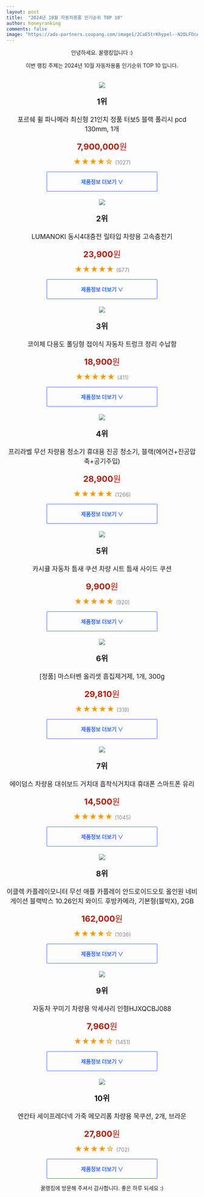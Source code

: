 ```yaml
---
layout: post
title:  "2024년 10월 자동차용품 인기순위 TOP 10"
author: honeyranking
comments: false
image: "https://ads-partners.coupang.com/image1/2CaE5trKhypel--N2OLFDcAfTSJNkEygsiBCZySckyzFYZhH41swQi_g0Vajg2w138NKmFfblG68TKhrStBA4o2dNNNo48psPiIGsoq8XsuFHGN9187-Upcr4ZxGsPM2va49_ccYJtCpq4xZBEXg2StYFIFe8_B8Ka2IxrebQKKdOWxyWOVr1tAa2gCK3Vis9yoW0d3kFMF9uCgC21jnXUAhBR4RWt5Senm1AMsRrPh9blq9mTIiNd_mdfC2iHtL8KcTR6mOZKoBJwd0frOQhmaCtlWqJbrDsMJeS9E4C_lxu1aCN-REBu28DYOshno="
---
```

<p style="text-align: center;">안녕하세요. 꿀랭킹입니다 :)</p>
<p style="text-align: center;">이번 랭킹 주제는 2024년 10월 자동차용품 인기순위 TOP 10 입니다.</p><center><img src="https://ads-partners.coupang.com/image1/2CaE5trKhypel--N2OLFDcAfTSJNkEygsiBCZySckyzFYZhH41swQi_g0Vajg2w138NKmFfblG68TKhrStBA4o2dNNNo48psPiIGsoq8XsuFHGN9187-Upcr4ZxGsPM2va49_ccYJtCpq4xZBEXg2StYFIFe8_B8Ka2IxrebQKKdOWxyWOVr1tAa2gCK3Vis9yoW0d3kFMF9uCgC21jnXUAhBR4RWt5Senm1AMsRrPh9blq9mTIiNd_mdfC2iHtL8KcTR6mOZKoBJwd0frOQhmaCtlWqJbrDsMJeS9E4C_lxu1aCN-REBu28DYOshno=" style="margin-top:20px" /></center><p style="text-align: center; font-size: 20px"><b>1위</b></p><p style="text-align: center; font-size: 17px">포르쉐 휠 파나메라 최신형 21인치 정품 터보5 블랙 폴리시 pcd 130mm, 1개</p><p style="text-align: center;"><span style="color: #b61800; font-size: 22px;"><b>7,900,000</b>원</span></p><p style="text-align: center;"><span style="color: #ff9600; font-size: 20px;">★★★★☆ </span><span style="color: #878787;">(1027)</span></p><center><a href="https://link.coupang.com/re/AFFSDP?lptag=AF3899140&subid=honeyrank&pageKey=8205037190&itemId=23532501026&vendorItemId=90558782181&traceid=V0-153-434842ced23acac8&clickBeacon=6ad99250-8f3f-11ef-8863-2a8c2bd86f58%7E3&requestid=20241021090000983303279351&token=31850C%7CMIXED"><div style="font-size: 14px; display: inline-block; padding: 15px 90px; color: #346aff; border-radius: 2px; border: 1px solid #346aff; cursor: pointer;"><b>제품정보 더보기 &or;</b></div></a></center><center><img src="https://ads-partners.coupang.com/image1/8kUrneYYn3sdufmY8rkfry2EtP2GmQZNy4EI-LiJOI4wDageYiFMgndfDcAJnrtZEsgqhdz2ifVd1ulUrM69QVwWR26ZEmc8H2Ro5RYi3dQisXWLCyKu8VPW98nP1OXzJcImmwhxd_6GzMCHDf3sVEF_eNCxrNlcnXxJMseKRfW1ea2aBaz3kteRiq42DG1bCoKDT8b_o9WTXsAadtI3Yn7BlKuwvxgUqIV3w7BWAWCXVEO8HqyMf24Q4B2Wmatfp-c0PfY7zLVVNBpz--pmPnOHgm-v85gwjdzomJPrsYmpcOFKwhjyF9iyOA==" style="margin-top:20px" /></center><p style="text-align: center; font-size: 20px"><b>2위</b></p><p style="text-align: center; font-size: 17px">LUMANOKI 동시4대충전 릴타입 차량용 고속충전기</p><p style="text-align: center;"><span style="color: #b61800; font-size: 22px;"><b>23,900</b>원</span></p><p style="text-align: center;"><span style="color: #ff9600; font-size: 20px;">★★★★★ </span><span style="color: #878787;">(677)</span></p><center><a href="https://link.coupang.com/re/AFFSDP?lptag=AF3899140&subid=honeyrank&pageKey=8118176674&itemId=23018638679&vendorItemId=90026111757&traceid=V0-153-157a829055f9019c&requestid=20241021090000983303279351&token=31850C%7CMIXED"><div style="font-size: 14px; display: inline-block; padding: 15px 90px; color: #346aff; border-radius: 2px; border: 1px solid #346aff; cursor: pointer;"><b>제품정보 더보기 &or;</b></div></a></center><center><img src="https://ads-partners.coupang.com/image1/mvjrnMo1YUpIDOBRmqs-hAtCR_NVYxUcqC_bpWPkDT60EQxTYle6yUgbqPhmVwdRus_iVqjGicgLodggocyaVzIDT5xk2-zlDUbscRePE1s2KKs5NNumzLTEzyXpY9EnsdZQIGnbZh3R_QSZSCd_U2otqvsg48WYtRsItEGFniozfRwO18UEfwY3TvdLWfIVNHGISYARif1pOqR_P2MLC41i3HdmEnd-QQDFBEuC6Ty8_BO4tXB6-3wLXksYvvkHZKO1-D9-wnlGvszWzwfXzyfVvHZ8xPb_N_2CWr48JA1plPotjwSZyCiw" style="margin-top:20px" /></center><p style="text-align: center; font-size: 20px"><b>3위</b></p><p style="text-align: center; font-size: 17px">코이체 다용도 폴딩형 접이식 자동차 트렁크 정리 수납함</p><p style="text-align: center;"><span style="color: #b61800; font-size: 22px;"><b>18,900</b>원</span></p><p style="text-align: center;"><span style="color: #ff9600; font-size: 20px;">★★★★★ </span><span style="color: #878787;">(411)</span></p><center><a href="https://link.coupang.com/re/AFFSDP?lptag=AF3899140&subid=honeyrank&pageKey=6979709380&itemId=17046036695&vendorItemId=90150302485&traceid=V0-153-36773b45b8db3ede&requestid=20241021090000983303279351&token=31850C%7CMIXED"><div style="font-size: 14px; display: inline-block; padding: 15px 90px; color: #346aff; border-radius: 2px; border: 1px solid #346aff; cursor: pointer;"><b>제품정보 더보기 &or;</b></div></a></center><center><img src="https://ads-partners.coupang.com/image1/ODPWXKcqdUkOYrNYOBl2P1fw_DqUbjn6dxbGAMEevtO9RLVeeVeq4k56OevJ0pN6p729_xhzUKiVprgE8RVWkX5B9909dWBwzN_SjmQXdHU56LY6cy68x-FPq1tDPfkfXGNEH1qaWf4LGouMgPGnFBWIDJA19fLq-U2Sbgls5OFoHq3bkzOcTICz0ArJtu_V66FLtP5wMZpJo7So-GP7O2-RfhlBG8QDSsMvblzlm60VN1wHHBpTqhLpWCAql4i7zBG1ZJjur3K0x5dZGUbuhRmts2kJrLmJCEOEJA8JFSyYnkXZibXxbAlanFKydw==" style="margin-top:20px" /></center><p style="text-align: center; font-size: 20px"><b>4위</b></p><p style="text-align: center; font-size: 17px">프리라벨 무선 차량용 청소기 휴대용 진공 청소기, 블랙(에어건+진공압축+공기주입)</p><p style="text-align: center;"><span style="color: #b61800; font-size: 22px;"><b>28,900</b>원</span></p><p style="text-align: center;"><span style="color: #ff9600; font-size: 20px;">★★★★★ </span><span style="color: #878787;">(1266)</span></p><center><a href="https://link.coupang.com/re/AFFSDP?lptag=AF3899140&subid=honeyrank&pageKey=7835722603&itemId=21318811134&vendorItemId=88403434922&traceid=V0-153-1456d182355ab38a&clickBeacon=6ad99250-8f3f-11ef-a85f-eb0ddff853fe%7E3&requestid=20241021090000983303279351&token=31850C%7CMIXED"><div style="font-size: 14px; display: inline-block; padding: 15px 90px; color: #346aff; border-radius: 2px; border: 1px solid #346aff; cursor: pointer;"><b>제품정보 더보기 &or;</b></div></a></center><center><img src="https://ads-partners.coupang.com/image1/i2v7H44LjtzVvgMQi4ebJPHpo28fm0Y1uimg843p8hCW0zfSb2rB13iMnohWpp5Eb5nC19t3035jg2Y4AFx60wcYLlVBqyztT-nPtJ8V0wcfFnpLBnJcVFC6-eQAM3PHdIp1-tjNn-WMpTB_iwE8pJ9rlBqExTD58LPSaWAMIBOXDZe5L6GNiUJsm9XJ19U0qpYH3ZnthgFcP4lxAnws72m79iO2CIX2INp2YkGT55jTlCgb_Nrux1RcILR9r-cfyQsl0aK9zPGWUIGu4OfWSame1lfrU0fKfJpiGQCIvFacrOfkpV675lU=" style="margin-top:20px" /></center><p style="text-align: center; font-size: 20px"><b>5위</b></p><p style="text-align: center; font-size: 17px">카시큘 자동차 틈새 쿠션 차량 시트 틈새 사이드 쿠션</p><p style="text-align: center;"><span style="color: #b61800; font-size: 22px;"><b>9,900</b>원</span></p><p style="text-align: center;"><span style="color: #ff9600; font-size: 20px;">★★★★★ </span><span style="color: #878787;">(920)</span></p><center><a href="https://link.coupang.com/re/AFFSDP?lptag=AF3899140&subid=honeyrank&pageKey=8264488399&itemId=23811964652&vendorItemId=90835767521&traceid=V0-153-54ce1de3a5cc3191&requestid=20241021090000983303279351&token=31850C%7CMIXED"><div style="font-size: 14px; display: inline-block; padding: 15px 90px; color: #346aff; border-radius: 2px; border: 1px solid #346aff; cursor: pointer;"><b>제품정보 더보기 &or;</b></div></a></center><center><img src="https://ads-partners.coupang.com/image1/QwB_15sPEMnpwRkCQwV0sjNykyV3BeJyoIld3RX6T0FFOTuawjJxP8CuKOMLpTpBd9L_xfDcS9Ex-IRI_D2TgIi7xlC6fG2fYTRLJ0UBH-iKbOzEbFhmzWTIJqAUzvxZld_mjzN-yZ4SV1dlYVl0ug2WCmRK7gftRQaCxDXuZYTaxmR5NUSotGvrO0FsT_ploDiYyHIcujDdl7KBzQT0Z3k8OlQ3Nz0TsquQC0hcomy_cxIN1mc4Tkgph6OoirKY2yCoJ-qk06vFMs991H4eLvn_m26fTELMhUbBn5SyTK_i9_4Nl3dMEnDf9cXTFO8=" style="margin-top:20px" /></center><p style="text-align: center; font-size: 20px"><b>6위</b></p><p style="text-align: center; font-size: 17px">[정품] 마스터벤 올리셋 흠집제거제, 1개, 300g</p><p style="text-align: center;"><span style="color: #b61800; font-size: 22px;"><b>29,810</b>원</span></p><p style="text-align: center;"><span style="color: #ff9600; font-size: 20px;">★★★★★ </span><span style="color: #878787;">(319)</span></p><center><a href="https://link.coupang.com/re/AFFSDP?lptag=AF3899140&subid=honeyrank&pageKey=8360155979&itemId=24159821042&vendorItemId=88138209858&traceid=V0-153-4c191afed281f188&clickBeacon=6ad99250-8f3f-11ef-94ed-616b365a8b53%7E3&requestid=20241021090000983303279351&token=31850C%7CMIXED"><div style="font-size: 14px; display: inline-block; padding: 15px 90px; color: #346aff; border-radius: 2px; border: 1px solid #346aff; cursor: pointer;"><b>제품정보 더보기 &or;</b></div></a></center><center><img src="https://ads-partners.coupang.com/image1/tXBsedjTOPZm-x48tZEPJ-MxhRX9ZdnSTwy2AfK5h-dT_04kpMMB1aX3XSs5_Z_NTfq3dWwm0dcO5dKIhJPSt6XDhEzxjlM1j5gJUZ5PZRjFVK8OWpVUknFNDz3taOGJ_nDEcX-dQZv9qqKWY-Hmr957YCp0-oCaHwMmI0pTSQuncyib8N6IZCi4tHsOwDhmRIUKzYlFu-wvLcDoFwvjQLLI0IA7ecuCmcHSs8kGFYYwEV9-LLyi1wbhKteN65lcmi6jtlNFeN-peMEd9AWiOtFUMiDSEJKYAgwS9qnY-3t2ksgELORVHbV9aA==" style="margin-top:20px" /></center><p style="text-align: center; font-size: 20px"><b>7위</b></p><p style="text-align: center; font-size: 17px">에이덤스 차량용 대쉬보드 거치대 흡착식거치대 휴대폰 스마트폰 유리</p><p style="text-align: center;"><span style="color: #b61800; font-size: 22px;"><b>14,500</b>원</span></p><p style="text-align: center;"><span style="color: #ff9600; font-size: 20px;">★★★★★ </span><span style="color: #878787;">(1045)</span></p><center><a href="https://link.coupang.com/re/AFFSDP?lptag=AF3899140&subid=honeyrank&pageKey=7773380662&itemId=20992372593&vendorItemId=88056739232&traceid=V0-153-6b6a728492553686&requestid=20241021090000983303279351&token=31850C%7CMIXED"><div style="font-size: 14px; display: inline-block; padding: 15px 90px; color: #346aff; border-radius: 2px; border: 1px solid #346aff; cursor: pointer;"><b>제품정보 더보기 &or;</b></div></a></center><center><img src="https://ads-partners.coupang.com/image1/TxnJHF2ads7QxP1-T1CMF7YIUIWeqvlqMiTF2MdwuNB0-0Jg9C3-2bTFeZAf7LxLBI0CGh9ojzSGlWcLIZuy26IRcjYLUklyqewZsuE1Nczt2QMu91xsHIsSRg_oI7O4vQYVgU1_yYlWrmEqMApMd4IydPZA-gj2bRWAvSz69lW35LJFtanWqF3FBYXw-VYCxmjfHMrhh4tqgpu1piYZjAJ__oZz2X4T2M0TuJX0hlfmVskLsLuo9BgvWE7smuzIBtISIfgDvGOXtTzpx4a56AYl5WEWldcaSjqb0BxVTqs1HA-Tuv4dekVtzKLz9KY=" style="margin-top:20px" /></center><p style="text-align: center; font-size: 20px"><b>8위</b></p><p style="text-align: center; font-size: 17px">이클렉 카플레이모니터 무선 애플 카플레이 안드로이드오토 올인원 네비게이션 블랙박스 10.26인치 와이드 후방카메라, 기본형(블박X), 2GB</p><p style="text-align: center;"><span style="color: #b61800; font-size: 22px;"><b>162,000</b>원</span></p><p style="text-align: center;"><span style="color: #ff9600; font-size: 20px;">★★★★☆ </span><span style="color: #878787;">(1036)</span></p><center><a href="https://link.coupang.com/re/AFFSDP?lptag=AF3899140&subid=honeyrank&pageKey=8351515480&itemId=24128020796&vendorItemId=89237887732&traceid=V0-153-5a3faaafa143fb66&clickBeacon=6ad9b960-8f3f-11ef-86c1-f7ab0a9551be%7E3&requestid=20241021090000983303279351&token=31850C%7CMIXED"><div style="font-size: 14px; display: inline-block; padding: 15px 90px; color: #346aff; border-radius: 2px; border: 1px solid #346aff; cursor: pointer;"><b>제품정보 더보기 &or;</b></div></a></center><center><img src="https://ads-partners.coupang.com/image1/cDG2YPx-Y9WfVs2kcNuaetjqD3N98Xnnh5BAlncBNo2nW0w82XiPtjgsFeWLjoNFxMPH4MOSarhpQTSUwNjR7JZI7A7VF8DyY5byQEafvPHSUyCXk1lRFxfcAZRMLrTqYDbJkmu0M-pjro7oO7mLgX4u3rhFCn7wrP_wk2nciDz-MwWGWUr8ZBHSUo1txbmQlb8LruldHvY30yRU6NbvkkBX3aFYWcW1ZHb0wQ17pVB24ChlOzcGHCKlUzbHi2vW9YWqVZCUA9DLOBImghprQDiuyTns-cknFNGPQq0FD86h2voxdN3y7kQ=" style="margin-top:20px" /></center><p style="text-align: center; font-size: 20px"><b>9위</b></p><p style="text-align: center; font-size: 17px">자동차 꾸미기 차량용 악세사리 인형HJXQCBJ088</p><p style="text-align: center;"><span style="color: #b61800; font-size: 22px;"><b>7,960</b>원</span></p><p style="text-align: center;"><span style="color: #ff9600; font-size: 20px;">★★★★☆ </span><span style="color: #878787;">(1451)</span></p><center><a href="https://link.coupang.com/re/AFFSDP?lptag=AF3899140&subid=honeyrank&pageKey=8176315755&itemId=23365696940&vendorItemId=90417715789&traceid=V0-153-1481d82e0c0aea44&requestid=20241021090000983303279351&token=31850C%7CMIXED"><div style="font-size: 14px; display: inline-block; padding: 15px 90px; color: #346aff; border-radius: 2px; border: 1px solid #346aff; cursor: pointer;"><b>제품정보 더보기 &or;</b></div></a></center><center><img src="https://ads-partners.coupang.com/image1/ce35wdjxWZXwgUYTcYO-wp-RuWeWYIXFq_YWmOjlq9FZ_juWvqandgusaolm5Pta8sq0vcgArGgCtD3IaAvptnKpBwHDSTQ8kGVuXSIEm9ZJTaO5lviOaq0NuEVA8UfUogieNgvk9IRSagqxGjX_Hu-c1IIT5aeswmmfakPHu87v66sa2P7QaALEZCn-V-SNNhNFnep20h6iUfZ1tunEzpXAMJ_0B2JsMbu5TrsuJAV81GxO0XLOy66xywrqYeGV1iRzBSAoKOP9dgNvJYtHhvu-gsIRVC8qbK259y7cYHrDIVe3Gi4acLntap3d_F8=" style="margin-top:20px" /></center><p style="text-align: center; font-size: 20px"><b>10위</b></p><p style="text-align: center; font-size: 17px">엔칸타 세이프레더넥 가죽 메모리폼 차량용 목쿠션, 2개, 브라운</p><p style="text-align: center;"><span style="color: #b61800; font-size: 22px;"><b>27,800</b>원</span></p><p style="text-align: center;"><span style="color: #ff9600; font-size: 20px;">★★★★☆ </span><span style="color: #878787;">(702)</span></p><center><a href="https://link.coupang.com/re/AFFSDP?lptag=AF3899140&subid=honeyrank&pageKey=7675524523&itemId=20487264565&vendorItemId=87565955569&traceid=V0-153-c4af3857ba06f856&clickBeacon=6ad9b960-8f3f-11ef-9c84-97a8e986f933%7E3&requestid=20241021090000983303279351&token=31850C%7CMIXED"><div style="font-size: 14px; display: inline-block; padding: 15px 90px; color: #346aff; border-radius: 2px; border: 1px solid #346aff; cursor: pointer;"><b>제품정보 더보기 &or;</b></div></a></center><p style="text-align: center;">꿀랭킹에 방문해 주셔서 감사합니다. 좋은 하루 되세요 :)</p>